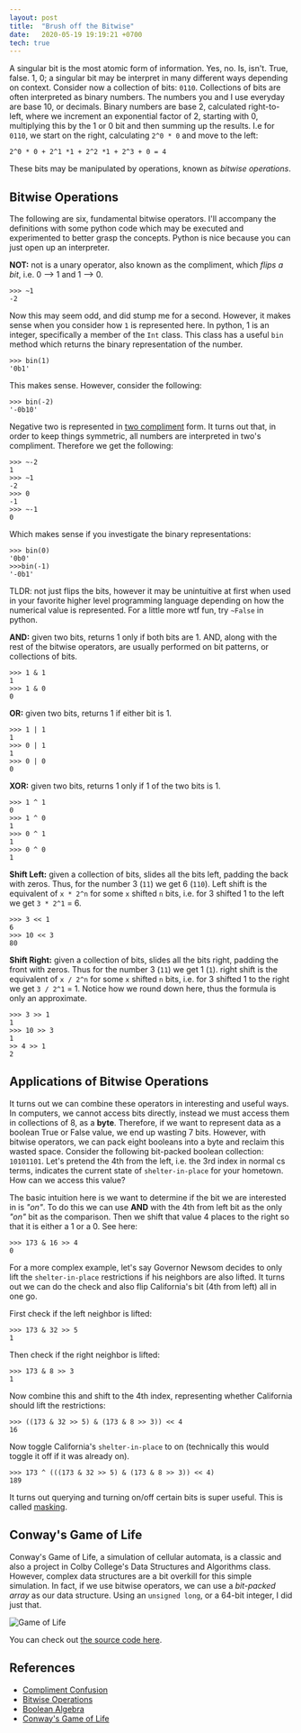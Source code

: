 ```yaml
---
layout: post
title:  "Brush off the Bitwise"
date:   2020-05-19 19:19:21 +0700
tech: true
---
```


A singular bit is the most atomic form of information. Yes, no. Is, isn't. True, false. 1, 0; a singular bit may be interpret in many different ways depending on context. Consider now a collection of bits: `0110`. Collections of bits are often interpreted as binary numbers. The numbers you and I use everyday are base 10, or decimals. Binary numbers are base 2, calculated right-to-left, where we increment an exponential factor of 2, starting with 0, multiplying this by the 1 or 0 bit and then summing up the results. I.e for `0110`, we start on the right, calculating `2^0 * 0` and move to the left:

`2^0 * 0 + 2^1 *1 + 2^2 *1 + 2^3 + 0 = 4`

These bits may be manipulated by operations, known as *bitwise operations*.

## Bitwise Operations

The following are six, fundamental bitwise operators. I'll accompany the definitions with some python code which may be executed and experimented to better grasp the concepts. Python is nice because you can just open up an interpreter.

**NOT:** not is a unary operator, also known as the compliment, which *flips a bit*, i.e. 0 --> 1 and 1 --> 0.

```
>>> ~1
-2
```

Now this may seem odd, and did stump me for a second. However, it makes sense when you consider how `1` is represented here. In python, 1 is an integer, specifically a member of the `Int` class. This class has a useful `bin` method which returns the binary representation of the number. 

```
>>> bin(1)
'0b1'
```

This makes sense. However, consider the following:

```
>>> bin(-2)
'-0b10'
```

Negative two is represented in [two compliment](https://en.wikipedia.org/wiki/Two%27s_complement) form. It turns out that, in order to keep things symmetric, all numbers are interpreted in two's compliment. Therefore we get the following:

```
>>> ~-2
1
>>> ~1
-2
>>> 0
-1
>>> ~-1
0
```

Which makes sense if you investigate the binary representations:

```
>>> bin(0)
'0b0'
>>>bin(-1)
'-0b1'
```

TLDR: not just flips the bits, however it may be unintuitive at first when used in your favorite higher level programming language depending on how the numerical value is represented. For a little more wtf fun, try `~False` in python.

**AND:** given two bits, returns 1 only if both bits are 1. AND, along with the rest of the bitwise operators, are usually performed on bit patterns, or collections of bits.

```
>>> 1 & 1
1
>>> 1 & 0
0
```

**OR:** given two bits, returns 1 if either bit is 1.

```
>>> 1 | 1
1
>>> 0 | 1
1
>>> 0 | 0
0
```

**XOR:** given two bits, returns 1 only if 1 of the two bits is 1.

```
>>> 1 ^ 1
0
>>> 1 ^ 0
1
>>> 0 ^ 1
1
>>> 0 ^ 0
1
```

**Shift Left:** given a collection of bits, slides all the bits left, padding the back with zeros. Thus, for the number 3 (`11`) we get 6 (`110`). Left shift is the equivalent of `x * 2^n` for some `x` shifted `n` bits, i.e. for 3 shifted 1 to the left we get `3 * 2^1` = 6.

```
>>> 3 << 1
6
>>> 10 << 3
80
```


**Shift Right:** given a collection of bits, slides all the bits right, padding the front with zeros. Thus for the number 3 (`11`) we get 1 (`1`). right shift is the equivalent of `x / 2^n` for some `x` shifted `n` bits, i.e. for 3 shifted 1 to the right we get `3 / 2^1` = 1. Notice how we round down here, thus the formula is only an approximate. 

```
>>> 3 >> 1
1
>>> 10 >> 3
1
>> 4 >> 1
2
```

## Applications of Bitwise Operations

It turns out we can combine these operators in interesting and useful ways. In computers, we cannot access bits directly, instead we must access them in collections of 8, as a **byte**. Therefore, if we want to represent data as a boolean True or False value, we end up wasting 7 bits. However, with bitwise operators, we can pack eight booleans into a byte and reclaim this wasted space. Consider the following bit-packed boolean collection: `10101101`. Let's pretend the 4th from the left, i.e. the 3rd index in normal cs terms, indicates the current state of `shelter-in-place` for your hometown. How can we access this value?

The basic intuition here is we want to determine if the bit we are interested in is *"on"*. To do this we can use **AND** with the 4th from left bit as the only *"on"* bit as the comparison. Then we shift that value 4 places to the right so that it is either a 1 or a 0. See here:

```
>>> 173 & 16 >> 4
0
```

For a more complex example, let's say Governor Newsom decides to only lift the `shelter-in-place` restrictions if his neighbors are also lifted. It turns out we can do the check and also flip California's bit (4th from left) all in one go.

First check if the left neighbor is lifted:
```
>>> 173 & 32 >> 5
1 
```

Then check if the right neighbor is lifted:
```
>>> 173 & 8 >> 3
1
```

Now combine this and shift to the 4th index, representing whether California should lift the restrictions:
```
>>> ((173 & 32 >> 5) & (173 & 8 >> 3)) << 4
16
```

Now toggle California's `shelter-in-place` to on (technically this would toggle it off if it was already on).
```
>>> 173 ^ (((173 & 32 >> 5) & (173 & 8 >> 3)) << 4)
189
```

It turns out querying and turning on/off certain bits is super useful. This is called [masking](https://en.wikipedia.org/wiki/Mask_(computing)).

## Conway's Game of Life 

Conway's Game of Life, a simulation of cellular automata, is a classic and also a project in Colby College's Data Structures and Algorithms class. However, complex data structures are a bit overkill for this simple simulation. In fact, if we use bitwise operators, we can use a *bit-packed array* as our data structure. Using an `unsigned long`, or a 64-bit integer, I did just that.

![Game of Life](https://imgur.com/xPsxfSj.png) 

You can check out [the source code here](https://github.com/robertDurst/GameOfLife).

## References

* [Compliment Confusion](https://stackoverflow.com/questions/791328/how-does-the-bitwise-complement-operator-tilde-work)
* [Bitwise Operations](https://en.wikipedia.org/wiki/Bitwise_operation)
* [Boolean Algebra](https://en.wikipedia.org/wiki/Boolean_algebra)
* [Conway's Game of Life](https://bitstorm.org/gameoflife/)
